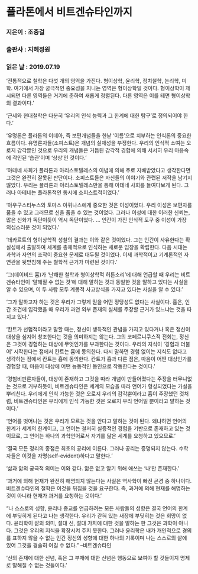 # 플라톤에서 비트겐슈타인까지
### 지은이 : 조중걸
### 출판사 : 지혜정원
### 읽은 날 : 2019.07.19

‘전통적으로 철학은 다섯 개의 영역을 가진다. 형이상학, 윤리학, 정치철학, 논리학, 미학. 여기에서 가장 궁극적인 중요성을 지니는 영역은 형이상학일 것이다. 형이상학이 제시되면 다른 영역들은 거기에 준하여 새롭게 정렬된다. 다른 영역은 이를 테면 형이상학의 결과이다.’

‘근세와 현대철학은 다분히 ‘우리의 인식 능력과 그 한계에 대한 탐구’로 정의되어야 한다.’

‘유명론은 플라톤의 이데아, 즉 보편개념들을 한낱 ‘이름’으로 치부하는 인식론의 중요한 흐름이다. 유명론자들(소피스트)은 개념의 실재성을 부정한다. 우리의 인식적 소여는 오로지 감각뿐인 것으로 우리의 개념들은 거듭된 감각적 경험에 의해 서서히 우리 마음속에 각인된 ‘습관’이며 ‘상상’인 것이다.’

‘아테네 사회가 플라톤과 아리스토텔레스의 이념에 의해 주로 지배받았다고 생각한다면 그것은 완전히 잘못된 판단이다. 소피스트들은 자신들의 이야기와 관련된 저작을 남기지 않았다. 우리는 플라톤과 아리스토텔레스만을 통해 아테네 사회를 들여다보게 된다. 그러나 아테네는 플라톤적인 동시에 소피스트적이었다.’

‘아우구스티누스와 토마스 아퀴나스에게 중요한 것은 이성이었다. 우리 이성은 보편자를 품을 수 있고 그러므로 신을 품을 수 있는 것이었다. 그러나 이성에 대한 이러한 신뢰는, 많은 신화가 독단이듯이 역시 독단이었다. … 인간이 가진 인식적 도구 중 이성이 가장 의심스러운 것이 되었다.’

‘데카르트의 형이상학적 성찰의 결과는 이와 같은 것이었다. 그는 인간이 사유한다는 확실성에서 출발하여 세계를 총체적으로 인식하는 새로운 입장을 확립한다. 다음 시대는 과학과 자연의 조작이 중요한 문제로 대두될 것이었다. 이제 과학적이고 기계론적인 자연관을 뒷받침해 주는 철학적 근거가 마련된 것이다.’

‘그(데이비드 흄)가 ‘난해한 철학과 형이상학적 허튼소리’에 대해 언급할 때 우리는 비트겐슈타인이 ‘말해질 수 없는 것’에 대해 말하는 것과 동일한 것을 말하고 있다는 사실을 알 수 있으며, 이 두 사람 모두 계몽적 사고방식을 가지고 있다는 사실을 알 수 있다.’

‘그가 말하고자 하는 것은 우리가 그렇게 믿을 어떤 정당성도 없다는 사실이다. 흄은, 인간 조건에 입각했을 때 우리가 과연 외부 존재의 실체를 주장할 근거가 있느냐는 것을 따지고 있다.’

‘칸트가 선험적이라고 말할 때는, 정신이 생득적인 관념을 가지고 있다거나 혹은 정신이 대상을 심지어 창조한다는 것을 의미하지는 않는다. 그의 코페르니쿠스적 전회는, 정신은 그것이 경험하는 대상에 무엇인가를 부과한다는 것이다. 우리의 지식이 ‘경험과 더불어’ 시작한다는 점에서 칸트는 흄에 동의한다. 다시 말하면 경험 없이는 지식도 없다고 생각하는 점에서 칸트는 흄에 동의한다. 칸트가 흄과 다른 점은, 마음이 어떤 대상인가를 경험할 때, 마음이 대상에 어떤 능동적인 동인으로 작동한다는 것이다.’

‘경험비판론자들이, 대상이 존재하고 그것을 따라 개념이 만들어졌다는 주장을 터무니없는 것으로 거부하듯이, 비트겐슈타인은 세계의 모습을 따라 언어가 형성되었다는 가설을 뿌리친다. 우리에게 인식 가능한 것은 오로지 우리의 감각뿐이라고 흄이 주장했던 것처럼, 비트겐슈타인은 우리에게 인식 가능한 것은 오로지 우리 언어일 뿐이라고 말하는 것이다.’

‘언어를 벗어나는 것은 우리가 모르는 것을 안다고 말하는 것이 된다. 왜냐하면 언어의 한계가 세계의 한계이고, 그 언어는 철저히 실증적인 경험을 기반으로 존재하고 있는 것이므로, 그 언어는 하나의 과학언어로서 자기를 닮은 세계를 요청하고 있으므로.’

‘결국 모든 정리의 종점은 최초의 공리에 이른다. 그러나 공리는 증명되지 않는다. 수학자들은 이것을 자명(self-evident)하다고 말한다.’

‘삶과 앎의 궁극적 의미는 이와 같다. 앎은 없고 알기 위해 애쓰는 ‘나’만 존재한다.’

‘과거에 의해 현재가 완전히 해명되지 않는다는 사실은 역사학이 빠진 곤경 중 하나이다. 비트겐슈타인의 철학은 이것을 뒤집을 것을 요구한다. 즉, 과거에 의해 현재를 해명하는 것이 아니라 현재가 과거를 요청하는 것이다.’

“나 스스로의 성향, 윤리나 종교를 언급하려는 모든 사람들의 성향은 결국 언어의 한계에 부딪히게 된다고 나는 생각한다. 우리가 갇혀 있는 새장에 부딪히는 것은 희망이 없다. 윤리학이 삶의 의미, 절대 신, 절대 가치에 대한 것을 말하는 한 그것은 과학이 아니다. 그것은 우리의 지식을 확장시켜 주지 못한다. 그러나 윤리학은 내가 개인적으로 경의를 표하지 않을 수 없는 인간 정신의 성향에 대한 하나의 기록이며 나는 스스로의 삶에 있어 그것을 경솔히 여길 수 없다.” –비트겐슈타인

‘신의 존재에 대한 신념, 혹은 그 부재에 대한 신념은 행동으로 보여야 할 것들이지 명제로 말해질 수 없는 것들이다.’